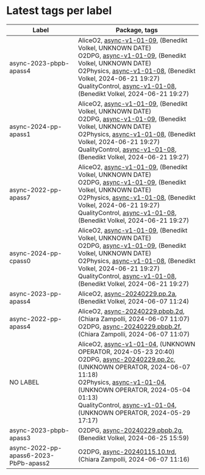 # Latest tags per label

| Label | Package, tags |
| --- | --- |
| async-2023-pbpb-apass4 | AliceO2, [async-v1-01-09](https://github.com/AliceO2Group/AliceO2/tree/async-v1-01-09), (Benedikt Volkel, UNKNOWN DATE)<br>O2DPG, [async-v1-01-09](https://github.com/AliceO2Group/O2DPG/tree/async-v1-01-09), (Benedikt Volkel, UNKNOWN DATE)<br>O2Physics, [async-v1-01-08](https://github.com/AliceO2Group/O2Physics/tree/async-v1-01-08), (Benedikt Volkel, 2024-06-21 19:27)<br>QualityControl, [async-v1-01-08](https://github.com/AliceO2Group/QualityControl/tree/async-v1-01-08), (Benedikt Volkel, 2024-06-21 19:27) |
| async-2024-pp-apass1 | AliceO2, [async-v1-01-09](https://github.com/AliceO2Group/AliceO2/tree/async-v1-01-09), (Benedikt Volkel, UNKNOWN DATE)<br>O2DPG, [async-v1-01-09](https://github.com/AliceO2Group/O2DPG/tree/async-v1-01-09), (Benedikt Volkel, UNKNOWN DATE)<br>O2Physics, [async-v1-01-08](https://github.com/AliceO2Group/O2Physics/tree/async-v1-01-08), (Benedikt Volkel, 2024-06-21 19:27)<br>QualityControl, [async-v1-01-08](https://github.com/AliceO2Group/QualityControl/tree/async-v1-01-08), (Benedikt Volkel, 2024-06-21 19:27) |
| async-2022-pp-apass7 | AliceO2, [async-v1-01-09](https://github.com/AliceO2Group/AliceO2/tree/async-v1-01-09), (Benedikt Volkel, UNKNOWN DATE)<br>O2DPG, [async-v1-01-09](https://github.com/AliceO2Group/O2DPG/tree/async-v1-01-09), (Benedikt Volkel, UNKNOWN DATE)<br>O2Physics, [async-v1-01-08](https://github.com/AliceO2Group/O2Physics/tree/async-v1-01-08), (Benedikt Volkel, 2024-06-21 19:27)<br>QualityControl, [async-v1-01-08](https://github.com/AliceO2Group/QualityControl/tree/async-v1-01-08), (Benedikt Volkel, 2024-06-21 19:27) |
| async-2024-pp-cpass0 | AliceO2, [async-v1-01-09](https://github.com/AliceO2Group/AliceO2/tree/async-v1-01-09), (Benedikt Volkel, UNKNOWN DATE)<br>O2DPG, [async-v1-01-09](https://github.com/AliceO2Group/O2DPG/tree/async-v1-01-09), (Benedikt Volkel, UNKNOWN DATE)<br>O2Physics, [async-v1-01-08](https://github.com/AliceO2Group/O2Physics/tree/async-v1-01-08), (Benedikt Volkel, 2024-06-21 19:27)<br>QualityControl, [async-v1-01-08](https://github.com/AliceO2Group/QualityControl/tree/async-v1-01-08), (Benedikt Volkel, 2024-06-21 19:27) |
| async-2023-pp-apass4 | AliceO2, [async-20240229.pp.2a](https://github.com/AliceO2Group/AliceO2/tree/async-20240229.pp.2a), (Benedikt Volkel, 2024-06-07 11:24) |
| async-2022-pp-apass4 | AliceO2, [async-20240229.pbpb.2d](https://github.com/AliceO2Group/AliceO2/tree/async-20240229.pbpb.2d), (Chiara Zampolli, 2024-06-07 11:07)<br>O2DPG, [async-20240229.pbpb.2f](https://github.com/AliceO2Group/O2DPG/tree/async-20240229.pbpb.2f), (Chiara Zampolli, 2024-06-07 11:07) |
| NO LABEL | AliceO2, [async-v1-01-04](https://github.com/AliceO2Group/AliceO2/tree/async-v1-01-04), (UNKNOWN OPERATOR, 2024-05-23 20:40)<br>O2DPG, [async-20240229.pp.2c](https://github.com/AliceO2Group/O2DPG/tree/async-20240229.pp.2c), (UNKNOWN OPERATOR, 2024-06-07 11:18)<br>O2Physics, [async-v1-01-04](https://github.com/AliceO2Group/O2Physics/tree/async-v1-01-04), (UNKNOWN OPERATOR, 2024-05-04 01:13)<br>QualityControl, [async-v1-01-04](https://github.com/AliceO2Group/QualityControl/tree/async-v1-01-04), (UNKNOWN OPERATOR, 2024-05-29 17:17) |
| async-2023-pbpb-apass3 | O2DPG, [async-20240229.pbpb.2g](https://github.com/AliceO2Group/O2DPG/tree/async-20240229.pbpb.2g), (Benedikt Volkel, 2024-06-25 15:59) |
| async-2022-pp-apass6-2023-PbPb-apass2 | O2DPG, [async-20240115.10.trd](https://github.com/AliceO2Group/O2DPG/tree/async-20240115.10.trd), (Chiara Zampolli, 2024-06-07 11:16) |
